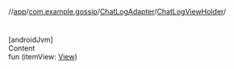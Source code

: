 //[app](../../../index.md)/[com.example.gossip](../../index.md)/[ChatLogAdapter](../index.md)/[ChatLogViewHolder](index.md)/[<init>](-init-.md)



# <init>  
[androidJvm]  
Content  
fun [<init>](-init-.md)(itemView: [View](https://developer.android.com/reference/android/view/View.html))  




